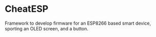 # CheatESP
Framework to develop firmware for an ESP8266 based smart device, sporting an OLED screen, and a button.
